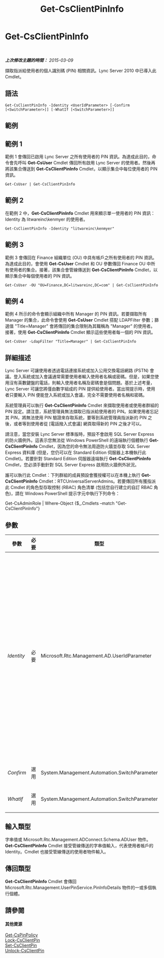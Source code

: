 ﻿---
title: Get-CsClientPinInfo
TOCTitle: Get-CsClientPinInfo
ms:assetid: 45feaa2c-f284-4374-a8a6-d3ff3c87d660
ms:mtpsurl: https://technet.microsoft.com/zh-tw/library/Gg425947(v=OCS.15)
ms:contentKeyID: 49290780
ms.date: 08/10/2015
mtps_version: v=OCS.15
ms.translationtype: HT
---

# Get-CsClientPinInfo

 

_**上次修改主題的時間：** 2015-03-09_

擷取指派給使用者的個人識別碼 (PIN) 相關資訊。Lync Server 2010 中已導入此 Cmdlet。

## 語法

    Get-CsClientPinInfo -Identity <UserIdParameter> [-Confirm [<SwitchParameter>]] [-WhatIf [<SwitchParameter>]]

## 範例

## 範例 1

範例 1 會傳回已啟用 Lync Server 之所有使用者的 PIN 資訊。為達成此目的，命令會先呼叫 **Get-CsUser** Cmdlet 傳回所有啟用 Lync Server 的使用者。然後再將該集合傳送到 **Get-CsClientPinInfo** Cmdlet，以顯示集合中每位使用者的 PIN 資訊。

    Get-CsUser | Get-CsClientPinInfo

## 範例 2

在範例 2 中，**Get-CsClientPinInfo** Cmdlet 用來顯示單一使用者的 PIN 資訊：Identity 為 litwareinc\\kenmyer 的使用者。

    Get-CsClientPinInfo -Identity "litwareinc\kenmyer"

## 範例 3

範例 3 會傳回在 Finance 組織單位 (OU) 中具有帳戶之所有使用者的 PIN 資訊。為達成此目的，會使用 **Get-CsUser** Cmdlet 和 OU 參數傳回 Finance OU 中所有使用者的集合。接著，該集合會管線傳送到 **Get-CsClientPinInfo** Cmdlet，以顯示集合中每個使用者的 PIN 資訊。

    Get-CsUser -OU "OU=Finance,DC=litwareinc,DC=com" | Get-CsClientPinInfo

## 範例 4

範例 4 所示的命令會顯示組織中所有 Manager 的 PIN 資訊。若要擷取所有 Manager 的集合，此命令會使用 **Get-CsUser** Cmdlet 搭配 LDAPFilter 參數；篩選值 "Title=Manager" 會將傳回的集合限制為其職稱為 "Manager" 的使用者。接著，使用 **Get-CsClientPinInfo** Cmdlet 顯示這些使用者每一個的 PIN 資訊。

    Get-CsUser -LdapFilter "Title=Manager" | Get-CsClientPinInfo

## 詳細描述

Lync Server 可讓使用者透過電話連接系統或加入公用交換電話網路 (PSTN) 會議。登入系統或加入會議通常需要使用者輸入使用者名稱或密碼。但是，如果您使用沒有英數鍵盤的電話，則輸入使用者名稱及密碼會是個問題。基於上述考量，Lync Server 可讓您將僅由數字組成的 PIN 提供給使用者。當出現提示時，使用者只要輸入 PIN 便能登入系統或加入會議，完全不需要使用者名稱和密碼。

系統管理員可以執行 **Get-CsClientPinInfo** Cmdlet 來擷取使用者或使用者群組的 PIN 設定。請注意，系統管理員無法擷取已指派給使用者的 PIN。如果使用者忘記其 PIN，將無法使用 PIN 驗證來存取系統，要等到系統管理員指派新的 PIN 之後，或者等到使用者從 \[電話撥入式會議\] 網頁取得新的 PIN 之後才可以。

請注意，當您安裝 Lync Server 標準版時，預設不會啟用 SQL Server Express 的防火牆例外。這表示您無法從 Windows PowerShell 的遠端執行個體執行 **Get-CsClientPinInfo** Cmdlet，因為您的命令無法周遊防火牆並存取 SQL Server Express 資料庫 (但是，您仍可以在 Standard Edition 伺服器上本機執行此 Cmdlet)。若要針對 Standard Edition 伺服器遠端執行 **Get-CsClientPinInfo** Cmdlet，您必須手動針對 SQL Server Express 啟用防火牆例外狀況。

誰可以執行此 Cmdlet：下列群組的成員預設會獲授權可以在本機上執行 **Get-CsClientPinInfo** Cmdlet：RTCUniversalServerAdmins。若要傳回所有獲指派此 Cmdlet 的角色型存取控制 (RBAC) 角色清單 (包括您自行建立的自訂 RBAC 角色)，請在 Windows PowerShell 提示字元中執行下列命令：

Get-CsAdminRole | Where-Object {$\_.Cmdlets –match "Get-CsClientPinInfo"}

## 參數


<table>
<colgroup>
<col style="width: 25%" />
<col style="width: 25%" />
<col style="width: 25%" />
<col style="width: 25%" />
</colgroup>
<thead>
<tr class="header">
<th>參數</th>
<th>必要</th>
<th>類型</th>
<th>說明</th>
</tr>
</thead>
<tbody>
<tr class="odd">
<td><p><em>Identity</em></p></td>
<td><p>必要</p></td>
<td><p>Microsoft.Rtc.Management.AD.UserIdParameter</p></td>
<td><p>表示應鎖定其 PIN 之使用者帳戶的 Identity。可以使用下列四種格式的其中一種來指定使用者識別：1) 使用者的 SIP 位址；2) 使用者的使用者主體名稱 (UPN)；3) 使用者的網域名稱和登入名稱，必須是「網域\登入」格式 (如 litwareinc\kenmyer)；4) 使用者的 Active Directory 顯示名稱 (如 Ken Myer)。您也可以利用使用者的 Active Directory 辨別名稱來參考使用者帳戶。</p>
<p>使用「顯示名稱」做為使用者 Identity 時，可以使用星號 (*) 萬用字元。例如，Identity &quot;* Smith&quot; 會傳回顯示名稱結尾為字串值 &quot; Smith&quot; 的所有使用者。</p></td>
</tr>
<tr class="even">
<td><p><em>Confirm</em></p></td>
<td><p>選用</p></td>
<td><p>System.Management.Automation.SwitchParameter</p></td>
<td><p>在執行命令前先提示確認。</p></td>
</tr>
<tr class="odd">
<td><p><em>WhatIf</em></p></td>
<td><p>選用</p></td>
<td><p>System.Management.Automation.SwitchParameter</p></td>
<td><p>說明執行命令時若不實際執行命令的後果。</p></td>
</tr>
</tbody>
</table>


## 輸入類型

字串值或 Microsoft.Rtc.Management.ADConnect.Schema.ADUser 物件。**Get-CsClientPinInfo** Cmdlet 接受管線傳送的字串值輸入，代表使用者帳戶的 Identity。Cmdlet 也接受管線傳送的使用者物件輸入。

## 傳回類型

**Get-CsClientPinInfo** Cmdlet 會傳回 Microsoft.Rtc.Management.UserPinService.PinInfoDetails 物件的一或多個執行個體。

## 請參閱

#### 其他資源

[Get-CsPinPolicy](get-cspinpolicy.md)  
[Lock-CsClientPin](lock-csclientpin.md)  
[Set-CsClientPin](set-csclientpin.md)  
[Unlock-CsClientPin](unlock-csclientpin.md)

